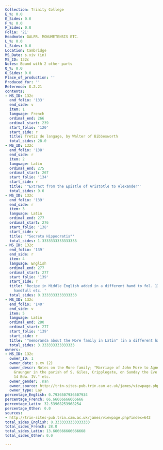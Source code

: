 ```yaml
---
Collection: Trinity College
E_%: 0.0
E_Sides: 0.0
F_%: 0.0
F_Sides: 0.0
Folia: '21'
Headnote: GALFR. MONUMETENSIS ETC.
L_%: 0.0
L_Sides: 0.0
Location: Cambridge
MS_Date: s.xiv (in)
MS_ID: 132c
Notes: Bound with 2 other parts
O_%: 0.0
O_Sides: 0.0
Place_of_production: ''
Produced_for: ''
Reference: O.2.21
contents:
- MS_ID: 132c
  end_folio: '133'
  end_side: v
  item: 1
  language: French
  ordinal_end: 266
  ordinal_start: 239
  start_folio: '120'
  start_side: r
  title: Tretiz de langage, by Walter of Bibbesworth
  total_sides: 28.0
- MS_ID: 132c
  end_folio: '138'
  end_side: r
  item: 2
  language: Latin
  ordinal_end: 275
  ordinal_start: 267
  start_folio: '134'
  start_side: r
  title: '"Extract from the Epistle of Aristotle to Alexander"'
  total_sides: 9.0
- MS_ID: 132c
  end_folio: '139'
  end_side: r
  item: 3
  language: Latin
  ordinal_end: 277
  ordinal_start: 276
  start_folio: '138'
  start_side: v
  title: '"Secreta Hippocratis"'
  total_sides: 1.3333333333333333
- MS_ID: 132c
  end_folio: '139'
  end_side: r
  item: 4
  language: English
  ordinal_end: 277
  ordinal_start: 277
  start_folio: '139'
  start_side: r
  title: 'Recipe in Middle English added in a different hand to fol. 139r: Take 1
    handfull etc. '
  total_sides: 0.3333333333333333
- MS_ID: 132c
  end_folio: '140'
  end_side: v
  item: 5
  language: Latin
  ordinal_end: 280
  ordinal_start: 277
  start_folio: '139'
  start_side: r
  title: '"memoranda about the More family in Latin" (in a different hand)'
  total_sides: 3.333333333333333
owners:
- MS_ID: 132c
  owner_ID: 1
  owner_date: s.xv (2)
  owner_descr: Notes on the More family; "Marriage of John More to Agnes dau. of Th.
    Graunger in the parish of S. Giles, Cripplegate, on Sunday the Eve of S. Mark.
    14 Edw. IV." etc.
  owner_gender: .nan
  owner_source: http://trin-sites-pub.trin.cam.ac.uk/james/viewpage.php?index=642
  owner_type: Lay
percentage_English: 0.7936507936507934
percentage_French: 66.66666666666666
percentage_Latin: 32.53968253968254
percentage_Other: 0.0
sources:
- http://trin-sites-pub.trin.cam.ac.uk/james/viewpage.php?index=642
total_sides_English: 0.3333333333333333
total_sides_French: 28.0
total_sides_Latin: 13.666666666666668
total_sides_Other: 0.0

---
```

